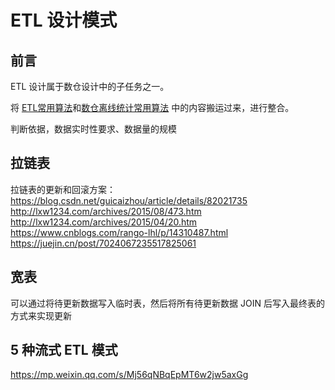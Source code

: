 # ETL 设计模式

## 前言

ETL 设计属于数仓设计中的子任务之一。


将 [ETL常用算法](work/methodology/Big-Data/ETL/ETL常用算法.md)和[数仓离线统计常用算法](work/methodology/Big-Data/ETL/数仓离线统计常用算法.md) 中的内容搬运过来，进行整合。


判断依据，数据实时性要求、数据量的规模


## 拉链表

拉链表的更新和回滚方案：
https://blog.csdn.net/guicaizhou/article/details/82021735
http://lxw1234.com/archives/2015/08/473.htm
http://lxw1234.com/archives/2015/04/20.htm
https://www.cnblogs.com/rango-lhl/p/14310487.html
https://juejin.cn/post/7024067235517825061


## 宽表

可以通过将待更新数据写入临时表，然后将所有待更新数据 JOIN 后写入最终表的方式来实现更新


## 5 种流式 ETL 模式
https://mp.weixin.qq.com/s/Mj56qNBqEpMT6w2jw5axGg